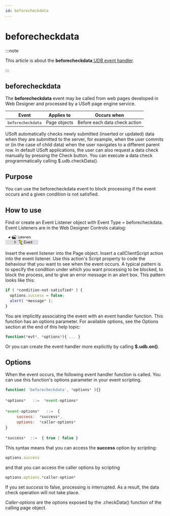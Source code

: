 ```yaml
---
id: beforecheckdata
---
```


# beforecheckdata




:::note

This article is about the **beforecheckdata**[ UDB event handler](/Web_and_app_UIs/UDB_Events).

:::

## **beforecheckdata**

The **beforecheckdata** event may be called from web pages developed in Web Designer and processed by a USoft page engine service.

|**Event**|**Applies to**|**Occurs when**|
|--------|--------|--------|
|`beforecheckdata`|Page objects|Before each data check action|



USoft automatically checks newly submitted (inserted or updated) data when they are submitted to the server, for example, when the user commits or (in the case of child data) when the user navigates to a different parent row. In default USoft applications, the user can also request a data check manually by pressing the Check button. You can execute a data check programmatically calling $.udb.checkData().

## Purpose

You can use the beforecheckdata event to block processing if the event occurs and a given condition is not satisfied.

## How to use

Find or create an Event Listener object with Event Type = beforecheckdata. Event Listeners are in the Web Designer Controls catalog:

![](./assets/ff8672be-ff07-426e-ba7e-0ecf37444b63.png)

Insert the event listener into the Page object. Insert a callClientScript action into the event listener. Use this action's Script property to code the behaviour that you want to see when the event occurs. A typical pattern is to specify the condition under which you want processing to be blocked, to block the process, and to give an error message in an alert box. This pattern looks like this:

```js
if ( *condition-not-satisfied* ) {
  options.success = false;
  alert( *message* );
}

```

You are implicitly associating the event with an event handler function. This function has an options parameter. For available options, see the Options section at the end of this help topic:

```js
function(*evt*, *options*){ ... }
```

Or you can create the event handler more explicitly by calling **$.udb.on()**.

## Options

When the event occurs, the following event handler function is called. You can use this function's options parameter in your event scripting.

```js
function( 'beforecheckdata', *options* ){}

*options*   ::=  *event-options*

*event-options*   ::=  {
     success:  *success*,
     options:  *caller-options*
}

*success*  ::=  { true | false }
```

This syntax means that you can access the **success** option by scripting:

```js
options.success
```

and that you can access the caller options by scripting

```js
options.options.*caller-option*
```

If you set *success* to false, processing is interrupted. As a result, the data check operation will not take place.

*Caller-options* are the options exposed by the .checkData() function of the calling page object.

 